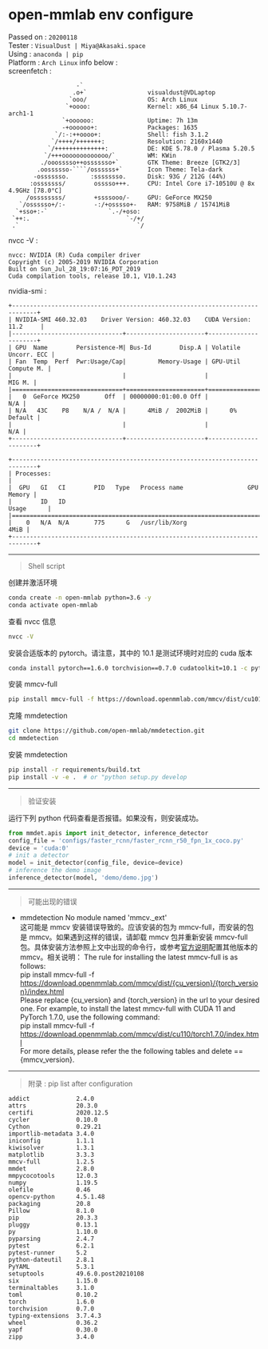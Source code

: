 # open-mmlab env configure

Passed on : `20200118`  
Tester : `VisualDust | Miya@Akasaki.space`  
Using : `anaconda | pip`  
Platform : `Arch Linux` info below :  
screenfetch :

`````none
                   -`
                  .o+`                 visualdust@VDLaptop
                 `ooo/                 OS: Arch Linux
                `+oooo:                Kernel: x86_64 Linux 5.10.7-arch1-1
               `+oooooo:               Uptime: 7h 13m
               -+oooooo+:              Packages: 1635
             `/:-:++oooo+:             Shell: fish 3.1.2
            `/++++/+++++++:            Resolution: 2160x1440
           `/++++++++++++++:           DE: KDE 5.78.0 / Plasma 5.20.5
          `/+++ooooooooooooo/`         WM: KWin
         ./ooosssso++osssssso+`        GTK Theme: Breeze [GTK2/3]
        .oossssso-````/ossssss+`       Icon Theme: Tela-dark
       -osssssso.      :ssssssso.      Disk: 93G / 212G (44%)
      :osssssss/        osssso+++.     CPU: Intel Core i7-10510U @ 8x 4.9GHz [78.0°C]
     /ossssssss/        +ssssooo/-     GPU: GeForce MX250
   `/ossssso+/:-        -:/+osssso+-   RAM: 9758MiB / 15741MiB
  `+sso+:-`                 `.-/+oso:
 `++:.                           `-/+/
 .`                                 `/

`````

nvcc -V :

```none
nvcc: NVIDIA (R) Cuda compiler driver
Copyright (c) 2005-2019 NVIDIA Corporation
Built on Sun_Jul_28_19:07:16_PDT_2019
Cuda compilation tools, release 10.1, V10.1.243
```

nvidia-smi :

```none
+-----------------------------------------------------------------------------+
| NVIDIA-SMI 460.32.03    Driver Version: 460.32.03    CUDA Version: 11.2     |
|-------------------------------+----------------------+----------------------+
| GPU  Name        Persistence-M| Bus-Id        Disp.A | Volatile Uncorr. ECC |
| Fan  Temp  Perf  Pwr:Usage/Cap|         Memory-Usage | GPU-Util  Compute M. |
|                               |                      |               MIG M. |
|===============================+======================+======================|
|   0  GeForce MX250       Off  | 00000000:01:00.0 Off |                  N/A |
| N/A   43C    P8    N/A /  N/A |      4MiB /  2002MiB |      0%      Default |
|                               |                      |                  N/A |
+-------------------------------+----------------------+----------------------+

+-----------------------------------------------------------------------------+
| Processes:                                                                  |
|  GPU   GI   CI        PID   Type   Process name                  GPU Memory |
|        ID   ID                                                   Usage      |
|=============================================================================|
|    0   N/A  N/A       775      G   /usr/lib/Xorg                       4MiB |
+-----------------------------------------------------------------------------+

```

---

> Shell script

创建并激活环境

```bash
conda create -n open-mmlab python=3.6 -y
conda activate open-mmlab
```

查看 nvcc 信息

```bash
nvcc -V
```

安装合适版本的 pytorch。请注意，其中的 10.1 是测试环境时对应的 cuda 版本

```bash
conda install pytorch==1.6.0 torchvision==0.7.0 cudatoolkit=10.1 -c pytorch
```

安装 mmcv-full

```bash
pip install mmcv-full -f https://download.openmmlab.com/mmcv/dist/cu101/torch1.6.0/index.html
```

克隆 mmdetection

```bash
git clone https://github.com/open-mmlab/mmdetection.git
cd mmdetection
```

安装 mmdetection

```bash
pip install -r requirements/build.txt
pip install -v -e .  # or "python setup.py develop
```

---

> 验证安装

运行下列 python 代码查看是否报错。如果没有，则安装成功。

```python
from mmdet.apis import init_detector, inference_detector
config_file = 'configs/faster_rcnn/faster_rcnn_r50_fpn_1x_coco.py'
device = 'cuda:0'
# init a detector
model = init_detector(config_file, device=device)
# inference the demo image
inference_detector(model, 'demo/demo.jpg')
```

---

> 可能出现的错误

- mmdetection No module named 'mmcv.\_ext'  
   这可能是 mmcv 安装错误导致的。应该安装的包为 mmcv-full，而安装的包是 mmcv。如果遇到这样的错误，请卸载 mmcv 包并重新安装 mmcv-full 包。具体安装方法参照上文中出现的命令行，或参考[官方说明](https://github.com/open-mmlab/mmcv)配置其他版本的 mmcv。相关说明：
  The rule for installing the latest mmcv-full is as follows:  
  pip install mmcv-full -f https://download.openmmlab.com/mmcv/dist/{cu_version}/{torch_version}/index.html  
  Please replace {cu_version} and {torch_version} in the url to your desired one. For example, to install the latest mmcv-full with CUDA 11 and PyTorch 1.7.0, use the following command:  
  pip install mmcv-full -f https://download.openmmlab.com/mmcv/dist/cu110/torch1.7.0/index.html  
  For more details, please refer the the following tables and delete =={mmcv_version}.

---

> 附录 : pip list after configuration

```none
addict             2.4.0
attrs              20.3.0
certifi            2020.12.5
cycler             0.10.0
Cython             0.29.21
importlib-metadata 3.4.0
iniconfig          1.1.1
kiwisolver         1.3.1
matplotlib         3.3.3
mmcv-full          1.2.5
mmdet              2.8.0
mmpycocotools      12.0.3
numpy              1.19.5
olefile            0.46
opencv-python      4.5.1.48
packaging          20.8
Pillow             8.1.0
pip                20.3.3
pluggy             0.13.1
py                 1.10.0
pyparsing          2.4.7
pytest             6.2.1
pytest-runner      5.2
python-dateutil    2.8.1
PyYAML             5.3.1
setuptools         49.6.0.post20210108
six                1.15.0
terminaltables     3.1.0
toml               0.10.2
torch              1.6.0
torchvision        0.7.0
typing-extensions  3.7.4.3
wheel              0.36.2
yapf               0.30.0
zipp               3.4.0
```
